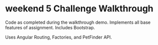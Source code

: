 # weekend 5 Challenge Walkthrough

Code as completed during the walkthrough demo. Implements all base features of assignment. Includes Bootstrap.

Uses Angular Routing, Factories, and PetFinder API.